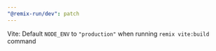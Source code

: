 ```yaml
---
"@remix-run/dev": patch
---
```


Vite: Default `NODE_ENV` to `"production"` when running `remix vite:build` command
